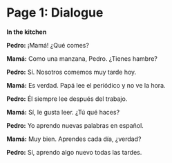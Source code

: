 # Page 1: Dialogue

**In the kitchen**

**Pedro:** ¡Mamá! ¿Qué comes?

**Mamá:** Como una manzana, Pedro. ¿Tienes hambre?

**Pedro:** Sí. Nosotros comemos muy tarde hoy.

**Mamá:** Es verdad. Papá lee el periódico y no ve la hora.

**Pedro:** Él siempre lee después del trabajo.

**Mamá:** Sí, le gusta leer. ¿Tú qué haces?

**Pedro:** Yo aprendo nuevas palabras en español.

**Mamá:** Muy bien. Aprendes cada día, ¿verdad?

**Pedro:** Sí, aprendo algo nuevo todas las tardes.